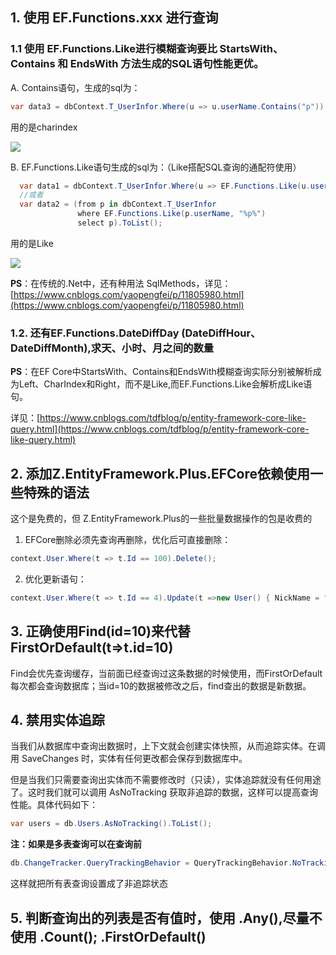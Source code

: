 ## 1. 使用 EF.Functions.xxx 进行查询

### 1.1 使用 EF.Functions.Like进行模糊查询要比 StartsWith、Contains 和 EndsWith 方法生成的SQL语句性能更优。

A. Contains语句，生成的sql为：

```C#
var data3 = dbContext.T_UserInfor.Where(u => u.userName.Contains("p")).ToList();
```

用的是charindex

![](https://lequ.co/2022/05/0701.png)

B. EF.Functions.Like语句生成的sql为：（Like搭配SQL查询的通配符使用）

```C#
  var data1 = dbContext.T_UserInfor.Where(u => EF.Functions.Like(u.userName, "%p%")).ToList();
  //或者
  var data2 = (from p in dbContext.T_UserInfor
               where EF.Functions.Like(p.userName, "%p%")
               select p).ToList();
```

用的是Like

![](https://lequ.co/2022/05/0702.png)

**PS**：在传统的.Net中，还有种用法 SqlMethods，详见：[https://www.cnblogs.com/yaopengfei/p/11805980.html](https://www.cnblogs.com/yaopengfei/p/11805980.html)

### 1.2. 还有EF.Functions.DateDiffDay (DateDiffHour、DateDiffMonth),求天、小时、月之间的数量

**PS**：在EF Core中StartsWith、Contains和EndsWith模糊查询实际分别被解析成为Left、CharIndex和Right，而不是Like,而EF.Functions.Like会解析成Like语句。

详见：[https://www.cnblogs.com/tdfblog/p/entity-framework-core-like-query.html](https://www.cnblogs.com/tdfblog/p/entity-framework-core-like-query.html)
 

## 2. 添加Z.EntityFramework.Plus.EFCore依赖使用一些特殊的语法

这个是免费的，但 Z.EntityFramework.Plus的一些批量数据操作的包是收费的

1. EFCore删除必须先查询再删除，优化后可直接删除：

```C#
context.User.Where(t => t.Id == 100).Delete();
```

2. 优化更新语句：

```C#
context.User.Where(t => t.Id == 4).Update(t =>new User() { NickName = "2224114" ,Phone = "1234"} );
```
 
## 3. 正确使用Find(id=10)来代替FirstOrDefault(t=>t.id=10)

Find会优先查询缓存，当前面已经查询过这条数据的时候使用，而FirstOrDefault每次都会查询数据库；当id=10的数据被修改之后，find查出的数据是新数据。

## 4. 禁用实体追踪

当我们从数据库中查询出数据时，上下文就会创建实体快照，从而追踪实体。在调用 SaveChanges 时，实体有任何更改都会保存到数据库中。

但是当我们只需要查询出实体而不需要修改时（只读），实体追踪就没有任何用途了。这时我们就可以调用 AsNoTracking 获取非追踪的数据，这样可以提高查询性能。具体代码如下：

```C#
var users = db.Users.AsNoTracking().ToList();
```

**注：如果是多表查询可以在查询前**

```C#
db.ChangeTracker.QueryTrackingBehavior = QueryTrackingBehavior.NoTracking;
```

这样就把所有表查询设置成了非追踪状态

## 5. 判断查询出的列表是否有值时，使用 .Any(),尽量不使用 .Count(); .FirstOrDefault()